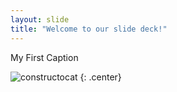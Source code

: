 ```yaml
---
layout: slide
title: "Welcome to our slide deck!"
---
```


My First Caption

![constructocat](https://octodex.github.com/images/constructocat2.jpg)
{: .center}

